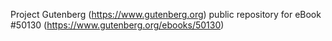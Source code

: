 Project Gutenberg (https://www.gutenberg.org) public repository for eBook #50130 (https://www.gutenberg.org/ebooks/50130)
